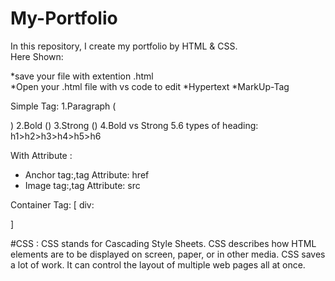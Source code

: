 # My-Portfolio
In this repository, I create my portfolio by HTML & CSS.  
Here Shown:

*save your file with extention .html  
*Open your .html file with vs code to edit
*Hypertext 
*MarkUp-Tag

Simple Tag: 
   1.Paragraph (<p></p>)
     2.Bold (<b></b>)
       3.Strong (<steong></steong>)
         4.Bold vs Strong 
          5.6 types of heading: h1>h2>h3>h4>h5>h6


With Attribute :
* Anchor tag:<a></a>,tag Attribute: href 
* Image tag:<img></img>,tag Attribute: src

  
 Container Tag:  [ div: <div></div> ]

#CSS :  CSS stands for Cascading Style Sheets. CSS describes how HTML elements are to be
displayed on screen, paper, or in other media. CSS saves a lot of work. It can control the layout of multiple web pages all at once.
